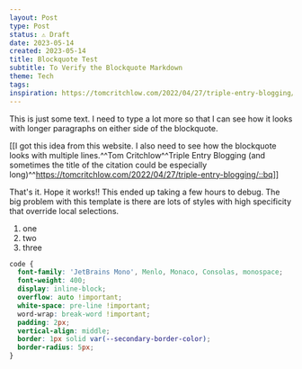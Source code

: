 ```yaml
---
layout: Post
type: Post
status: ⚠️ Draft
date: 2023-05-14
created: 2023-05-14
title: Blockquote Test
subtitle: To Verify the Blockquote Markdown
theme: Tech
tags: 
inspiration: https://tomcritchlow.com/2022/04/27/triple-entry-blogging/
---
```


This is just some text. I need to type a lot more so that I can see how it looks with longer paragraphs on either side of the blockquote.

[[I got this idea from this website. I also need to see how the blockquote looks with multiple lines.^^Tom Critchlow^^Triple Entry Blogging (and sometimes the title of the citation could be especially long)^^https://tomcritchlow.com/2022/04/27/triple-entry-blogging/::bq]]

That's it. Hope it works!! This ended up taking a few hours to debug. The big problem with this template is there are lots of styles with high specificity that override local selections.

1. one
2. two
3. three

```CSS
code {
  font-family: 'JetBrains Mono', Menlo, Monaco, Consolas, monospace;
  font-weight: 400;
  display: inline-block;
  overflow: auto !important;
  white-space: pre-line !important;
  word-wrap: break-word !important;
  padding: 2px;
  vertical-align: middle;
  border: 1px solid var(--secondary-border-color);
  border-radius: 5px;
}
```